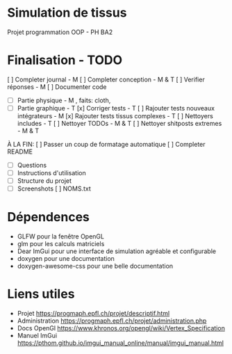 # Simulation de tissus

Projet programmation OOP - PH BA2

# Finalisation - TODO

[ ] Completer journal - M
[ ] Completer conception - M & T
[ ] Verifier réponses - M
[ ] Documenter code
- [ ] Partie physique - M , faits: cloth, 
- [ ] Partie graphique - T
[x] Corriger tests - T
[ ] Rajouter tests nouveaux intégrateurs - M
[x] Rajouter tests tissus complexes - T
[ ] Nettoyers includes - T
[ ] Nettoyer TODOs - M & T
[ ] Nettoyer shitposts extremes - M & T

À LA FIN:
[ ] Passer un coup de formatage automatique
[ ] Completer README
- [ ] Questions
- [ ] Instructions d'utilisation
- [ ] Structure du projet
- [ ] Screenshots
[ ] NOMS.txt

# Dépendences

- GLFW pour la fenêtre OpenGL
- glm pour les calculs matriciels
- Dear ImGui pour une interface de simulation agréable et configurable
- doxygen pour une documentation
- doxygen-awesome-css pour une belle documentation

# Liens utiles

- Projet https://progmaph.epfl.ch/projet/descriptif.html
- Administration https://progmaph.epfl.ch/projet/administration.php
- Docs OpenGl https://www.khronos.org/opengl/wiki/Vertex_Specification
- Manuel ImGui https://pthom.github.io/imgui_manual_online/manual/imgui_manual.html
